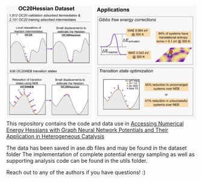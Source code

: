 ![summary figure](https://github.com/jmusiel/gibby/blob/main/gibbs_summary_figure.png)
This repository contains the code and data use in [Accessing Numerical Energy Hessians with Graph Neural Network Potentials and Their Application in Heterogeneous Catalysis](https://arxiv.org/abs/2410.01650)

The data has been saved in ase.db files and may be found in the dataset folder
The implementation of complete potential energy sampling as well as supporting analysis code can be found in the utils folder.

Reach out to any of the authors if you have questions! :)
